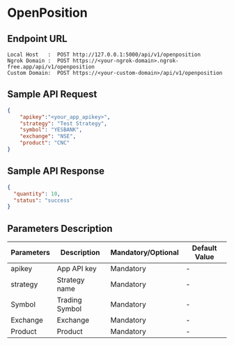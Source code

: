 # OpenPosition

## Endpoint URL

```
Local Host   :  POST http://127.0.0.1:5000/api/v1/openposition
Ngrok Domain :  POST https://<your-ngrok-domain>.ngrok-free.app/api/v1/openposition
Custom Domain:  POST https://<your-custom-domain>/api/v1/openposition
```



## Sample API Request
```json
{
    "apikey":"<your_app_apikey>",
    "strategy": "Test Strategy",
    "symbol": "YESBANK",
    "exchange": "NSE",
    "product": "CNC"
}
```



## Sample API Response

```json
{
  "quantity": 10,
  "status": "success"
}
```

###

## Parameters Description

| Parameters | Description    | Mandatory/Optional | Default Value |
| ---------- | -------------- | ------------------ | ------------- |
| apikey     | App API key    | Mandatory          | -             |
| strategy   | Strategy name  | Mandatory          | -             |
| Symbol     | Trading Symbol | Mandatory          | -             |
| Exchange   | Exchange       | Mandatory          | -             |
| Product    | Product        | Mandatory          | -             |
